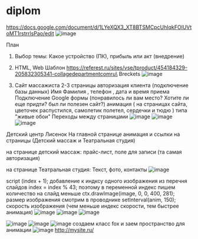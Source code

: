 # diplom
https://docs.google.com/document/d/1LYeXQX3_XT8BTSMCpcUhIqkFOlUVtoMT1rstrrlsPao/edit
![image](https://github.com/OlgaChubova205/diplom/assets/112687883/2676fc25-9684-4ea0-aa75-f345ab09f5f8)

План 
1. Выбор темы: Какое устройство (ПК),  прибыль или акт (внедрение)
2. HTML, Web 
 Шаблон https://referest.ru/sites/vse/tproduct/454184329-205832305341-collagedepartmentcomru\
Breckets
![image](https://github.com/OlgaChubova205/diplom/assets/112687883/174bc553-548e-4f8a-bcec-593a2f0f2ad0)

4. Сайт массажиста
2-3 страницы
   авторизация клиента (подключение базы данных) Имя Фамилия , телефон , дата и время приема
   Подключение Google формы (понравилось ли вам место? Хотите ли еще придти? был ли полезен сайт?)
   анимация ( на страницах сайта, цветочек распустился, самолетик полетел, сердечки и тюдю ) типа "живые обои"
   Переходы между страницами 
![image](https://github.com/OlgaChubova205/diplom/assets/112687883/47b5d9bc-9d9f-4c74-90bb-734befa49f10)
![image](https://github.com/OlgaChubova205/diplom/assets/112687883/514648cd-38aa-420d-a899-521a3924c09a)
![image](https://github.com/OlgaChubova205/diplom/assets/112687883/2f6b5272-fd16-49da-8912-512f2db5637e)

Детский центр Лисенок
На главной странице анимация и ссылки на страницы (Детский массаж и Театральная студия)

на странице детский массаж:
прайс-лист, поле для записи (та самая авторизация)

на странице Театральная студия:
Текст, фото, контакты
![image](https://github.com/OlgaChubova205/diplom/assets/112687883/59aa99e3-ea6e-4ba5-bf0d-324c023efa65)

script
(index + 1); добавление к индксу одного изображения из перечня слайдов
index = index % 43; поэтому в переменной индекс пишем количество на слайд меньше 
 ctx.drawImage(image, 0, 0, 400, 281); размер изображения смотрим в проводнике
 setInterval(anim, 150); скорость изображения (чем меньше индекс скорости, тем быстрее анимация)
![image](https://github.com/OlgaChubova205/diplom/assets/112687883/4e4c19d4-2e44-474e-8dca-0f31960a0b6c)
![image](https://github.com/OlgaChubova205/diplom/assets/112687883/327f2aca-2fa6-4804-8847-62dca9f41057)
![image](https://github.com/OlgaChubova205/diplom/assets/112687883/7f1ae84c-f265-42d1-a308-e1e9ef4852f3)

![image](https://github.com/OlgaChubova205/diplom/assets/112687883/7a9add6c-d020-4ba9-a4fb-ebfd5bec50b2)
![image](https://github.com/OlgaChubova205/diplom/assets/112687883/968bf10a-a5a2-4e38-b453-926078744a81)
![image](https://github.com/OlgaChubova205/diplom/assets/112687883/4a7a1a8a-28e0-42b6-b9d9-6edaf9b1f354)
создаем класс fox и заем пространство для анимации
![image](https://github.com/OlgaChubova205/diplom/assets/112687883/ab362281-b634-46e0-976f-94c9e14122e0)
http://mysite.ru/








